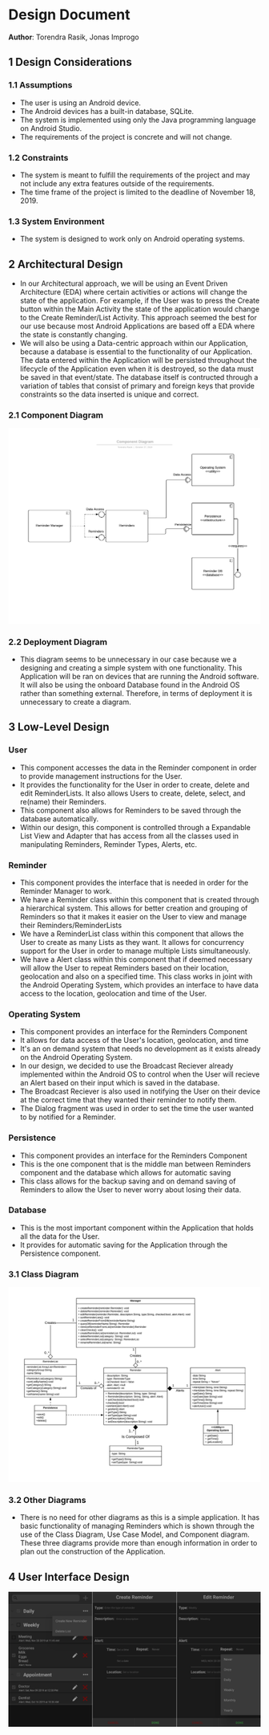 # Design Document

**Author**: Torendra Rasik, Jonas Improgo

## 1 Design Considerations

### 1.1 Assumptions

- The user is using an Android device.
- The Android devices has a built-in database, SQLite.
- The system is implemented using only the Java programming language on Android Studio.
- The requirements of the project is concrete and will not change.

### 1.2 Constraints

- The system is meant to fulfill the requirements of the project and may not include any extra features outside of the requirements.
- The time frame of the project is limited to the deadline of November 18, 2019.

### 1.3 System Environment

- The system is designed to work only on Android operating systems.

## 2 Architectural Design

- In our Architectural approach, we will be using an Event Driven Architecture (EDA) where certain activities or actions will change the state of the application.
For example, if the User was to press the Create button within the Main Activity the state of the application would change to the Create Reminder/List Activity. This approach seemed the best for our use because most Android Applications are based off a EDA where the state is constantly changing. 
- We will also be using a Data-centric approach within our Application, because a database is essential to the functionality of our Application. The data entered within the Application will be persisted throughout the lifecycle of the Application even when it is destroyed, so the data must be saved in that event/state. The database itself is contructed through a variation of tables that consist of primary and foreign keys that provide constraints so the data inserted is unique and correct. 

### 2.1 Component Diagram

![](Design-Team/images/Component.png)

### 2.2 Deployment Diagram

- This diagram seems to be unnecessary in our case because we a designing and creating a simple system with one functionality. This Application will be ran on devices that are running the Android software. It will also be using the onboard Database found in the Android OS rather than something external. Therefore, in terms of deployment it is unnecessary to create a diagram.

## 3 Low-Level Design

### User
- This component accesses the data in the Reminder component in order to provide management instructions for the User.
- It provides the functionality for the User in order to create, delete and edit ReminderLists. It also allows Users to create, delete, select, and re(name) their Reminders.
- This component also allows for Reminders to be saved through the database automatically.
- Within our design, this component is controlled through a Expandable List View and Adapter that has access from all the classes used in manipulating Reminders, Reminder Types, Alerts, etc. 

### Reminder
- This component provides the interface that is needed in order for the Reminder Manager to work.
- We have a Reminder class within this component that is created through a hierarchical system. This allows for better creation and grouping of Reminders so that it makes it easier on the User to view and manage their Reminders/ReminderLists
- We have a ReminderList class within this component that allows the User to create as many Lists as they want. It allows for concurrency support for the User in order to manage multiple Lists simultaneously.
- We have a Alert class within this component that if deemed necessary will allow the User to repeat Reminders based on their location, geolocation and also on a specified time. This class works in joint with the Android Operating System, which provides an interface to have data access to the location, geolocation and time of the User.

### Operating System
- This component provides an interface for the Reminders Component
- It allows for data access of the User's location, geolocation, and time 
- It's an on demand system that needs no development as it exists already on the Android Operating System.
- In our design, we decided to use the Broadcast Reciever already implemented within the Android OS to control when the User will recieve an Alert based on their input which is saved in the database.
- The Broadcast Reciever is also used in notifying the User on their device at the correct time that they wanted their reminder to notify them.
- The Dialog fragment was used in order to set the time the user wanted to by notified for a Reminder.

### Persistence
- This component provides an interface for the Reminders Component
- This is the one component that is the middle man between Reminders component and the database which allows for automatic saving
- This class allows for the backup saving and on demand saving of Reminders to allow the User to never worry about losing their data.

### Database
- This is the most important component within the Application that holds all the data for the User.
- It provides for automatic saving for the Application through the Persistence component.

### 3.1 Class Diagram

![](Design-Team/images/Team-Design.png)

### 3.2 Other Diagrams
- There is no need for other diagrams as this is a simple application. It has basic functionality of managing Reminders which is shown through the use of the Class Diagram, Use Case Model, and Component diagram. These three diagrams provide more than enough information in order to plan out the construction of the Application.

## 4 User Interface Design
![](Design-Team/images/UserInterface_3.png)

